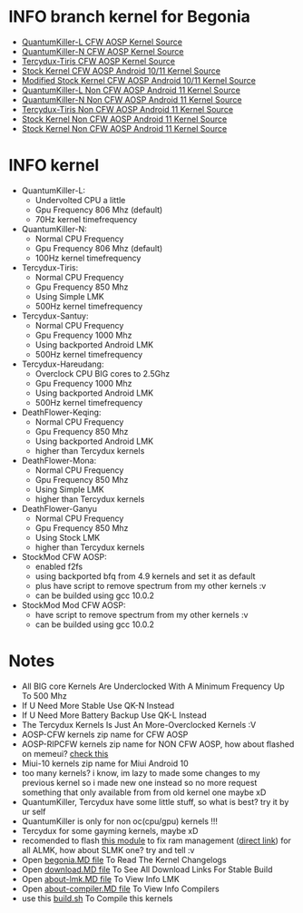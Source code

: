 # INFO branch kernel for Begonia
* <a href="https://github.com/ZyCromerZ/begonia/tree/20201110/qk-n"> QuantumKiller-L CFW AOSP Kernel Source </a>
* <a href="https://github.com/ZyCromerZ/begonia/tree/20201110/qk-n"> QuantumKiller-N CFW AOSP Kernel Source </a>
* <a href="https://github.com/ZyCromerZ/begonia/tree/20201110/Tercydux-Tiris"> Tercydux-Tiris CFW AOSP Kernel Source </a>
* <a href="https://github.com/ZyCromerZ/begonia/tree/20200907/root-upstream"> Stock Kernel CFW AOSP Android 10/11 Kernel Source </a>
* <a href="https://github.com/ZyCromerZ/begonia/tree/20200907/root-upstream-mod"> Modified Stock Kernel CFW AOSP Android 10/11 Kernel Source </a>
* <a href="https://github.com/ZyCromerZ/begonia/tree/20210205/qk-n"> QuantumKiller-L Non CFW AOSP Android 11 Kernel Source </a>
* <a href="https://github.com/ZyCromerZ/begonia/tree/20210205/qk-n"> QuantumKiller-N Non CFW AOSP Android 11 Kernel Source </a>
* <a href="https://github.com/ZyCromerZ/begonia/tree/20210205/Tercydux-Tiris"> Tercydux-Tiris Non CFW AOSP Android 11 Kernel Source </a>
* <a href="https://github.com/ZyCromerZ/begonia/tree/q-oos-upstream"> Stock Kernel Non CFW AOSP Android 11 Kernel Source </a>
* <a href="https://github.com/ZyCromerZ/begonia/tree/q-oos-upstream-mod"> Stock Kernel Non CFW AOSP Android 11 Kernel Source </a>

# INFO kernel
* QuantumKiller-L: 
    * Undervolted CPU a little
    * Gpu Frequency 806 Mhz (default)
    * 70Hz kernel timefrequency
* QuantumKiller-N:
    * Normal CPU Frequency
    * Gpu Frequency 806 Mhz (default)
    * 100Hz kernel timefrequency
* Tercydux-Tiris: 
    * Normal CPU Frequency
    * Gpu Frequency 850 Mhz
    * Using Simple LMK
    * 500Hz kernel timefrequency
* Tercydux-Santuy:
    * Normal CPU Frequency
    * Gpu Frequency 1000 Mhz
    * Using backported Android LMK
    * 500Hz kernel timefrequency
* Tercydux-Hareudang: 
    * Overclock CPU BIG cores to 2.5Ghz
    * Gpu Frequency 1000 Mhz
    * Using backported Android LMK
    * 500Hz kernel timefrequency
* DeathFlower-Keqing:
    * Normal CPU Frequency
    * Gpu Frequency 850 Mhz
    * Using backported Android LMK
    * higher than Tercydux kernels
* DeathFlower-Mona:
    * Normal CPU Frequency
    * Gpu Frequency 850 Mhz
    * Using Simple LMK
    * higher than Tercydux kernels
* DeathFlower-Ganyu
    * Normal CPU Frequency
    * Gpu Frequency 850 Mhz
    * Using Stock LMK
    * higher than Tercydux kernels
* StockMod CFW AOSP:
    * enabled f2fs
    * using backported bfq from 4.9 kernels and set it as default
    * plus have script to remove spectrum from my other kernels :v 
    * can be builded using gcc 10.0.2
* StockMod Mod CFW AOSP:
    * have script to remove spectrum from my other kernels :v 
    * can be builded using gcc 10.0.2

# Notes
* All BIG core Kernels Are Underclocked With A Minimum Frequency Up To 500 Mhz
* If U Need More Stable Use QK-N Instead
* If U Need More Battery Backup Use QK-L Instead
* The Tercydux Kernels Is Just An More-Overclocked Kernels :V
* AOSP-CFW kernels zip name for CFW AOSP
* AOSP-RIPCFW kernels zip name for NON CFW AOSP, how about flashed on memeui? <a href="https://github.com/ZyCromerZ/begonia/blob/changelogs/rip.cfw.info.MD">check this</a>
* Miui-10 kernels zip name for Miui Android 10 
* too many kernels? i know, im lazy to made some changes to my previous kernel so i made new one instead so no more request something that only available from from old kernel one maybe xD
* QuantumKiller, Tercydux have some little stuff, so what is best? try it by ur self
* QuantumKiller is only for non oc(cpu/gpu) kernels !!!
* Tercydux for some gayming kernels, maybe xD
* recomended to flash <a href="https://github.com/yc9559/qti-mem-opt/releases">this module</a> to fix ram management (<a href="https://github.com/yc9559/qti-mem-opt/releases/download/7.1/qti-mem-opt-v7.1-20200328.zip">direct link</a>) for all ALMK, how about SLMK one? try and tell :v
* Open <a href="https://github.com/ZyCromerZ/begonia/blob/changelogs/begonia.MD">begonia.MD file</a> To Read The Kernel Changelogs
* Open <a href="https://github.com/ZyCromerZ/begonia/blob/changelogs/download.MD">download.MD file</a> To See All Download Links For Stable Build
* Open <a href="https://github.com/ZyCromerZ/begonia/blob/changelogs/about-lmk.MD">about-lmk.MD file</a> To View Info LMK
* Open <a href="https://github.com/ZyCromerZ/begonia/blob/changelogs/about-compiler.MD">about-compiler.MD file</a> To View Info Compilers
* use this <a href="https://github.com/ZyCromerZ/begonia/blob/changelogs/build.sh">build.sh</a> To Compile this kernels